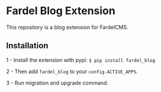 # Fardel Blog Extension

This repository is a blog extension for FardelCMS.

## Installation

1 - Install the extension with pypi: `$ pip install fardel_blog`

2 - Then add `fardel_blog` to your `config.ACTIVE_APPS`.

3 - Run migration and upgrade command.
